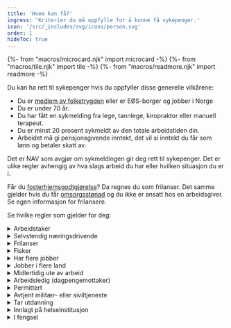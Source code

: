 ```yaml
---
title: 'Hvem kan få?'
ingress: 'Kriterier du må oppfylle for å kunne få sykepenger.'
icon: '/src/_includes/svg/icons/person.svg'
order: 1
hideToc: true
---
```

{%- from "macros/microcard.njk" import microcard -%}
{%- from "macros/tile.njk" import tile -%}
{%- from "macros/readmore.njk" import readmore -%}

Du kan ha rett til sykepenger hvis du oppfyller disse generelle vilkårene:

* Du er [medlem av folketrygden](#) eller er EØS-borger og jobber i Norge
* Du er under 70 år.
* Du har fått en sykmelding fra lege, tannlege, kiropraktor eller manuell terapeut.
* Du er minst 20 prosent sykmeldt av den totale arbeidstiden din. 
* Arbeidet må gi pensjonsgivende inntekt, det vil si inntekt du får som lønn og betaler skatt av.

Det er NAV som avgjør om sykmeldingen gir deg rett til sykepenger. Det er ulike regler avhengig av hva slags arbeid du har eller hvilken situasjon du er i.

Får du [fosterhjemsgodtgjørelse](#)? Da regnes du som frilanser. Det samme gjelder hvis du får [omsorgsstønad](#) og du ikke er ansatt hos en arbeidsgiver. Se egen informasjon for frilansere.

Se hvilke regler som gjelder for deg:

<div class="accordion">
  <details>
    <summary>Arbeidstaker</summary>
    {% prose %}
Du må ha jobbet i minst fire uker rett før du ble sykmeldt. For å få sykepenger fra NAV, må inntekten din per år, det vil si gjennomsnittsinntekten de siste tre månedene før du ble syk omgjort til årsinntekt være minst 59 310 kroner. Det tilsvarer femti prosent av grunnbeløpet i folketrygden (1/2 G). 

Det samme gjelder hvis du kombinerer arbeid med uføretrygd.

#### Hvis du er kronisk syk eller gravid

Har du en langvarig eller kronisk sykdom som kan føre til hyppige sykefravær? Eller er du sykmeldt på grunn av årsaker som henger sammen med graviditeten?

Vanligvis utbetaler arbeidsgiveren din sykepengene for de første 16 dagene du er syk. Dette kalles arbeidsgiverperioden.

Hvis du har hyppige og/eller uforutsigbare sykefravær, kan du eller arbeidsgiveren din søke om at NAV dekker sykepengene arbeidsgiveren har utbetalt i arbeidsgiverperioden.

{{ tile({ 
  title: 'Kronisk syk eller gravid arbeidstaker', 
  mark: 'bg-green-300', 
  kicker: ['Tiltak'] 
}) }}

#### Hvis du er arbeidstaker på skip

Sykepenger for arbeidstakere på skip beregnes i hovedsak på samme måte som for arbeidstakere, men det er i tillegg noen særskilte regler for deg som jobber på skip i utenriksfart som er registrert i Norsk internasjonalt skipsregister (NIS).

* Du kan få sykepenger fra den dagen arbeidsgiveren din har fått beskjed om at du er syk, derfor må du gi beskjed til arbeidsgiveren din så snart som mulig. Du leverer enten [egenmelding](#) eller sykmelding. Hvis du er syk ut over egenmeldingsdagene, må du kontakte lege.
* Du kan få sykepenger hvis du er arbeidsufør som arbeidstaker på skip, selv om du er frisk nok til å jobbe i et annet yrke.
* Du har rett til sykepenger selv om du har vært i arbeid i mindre enn fire uker.
* Det har betydning for sykepengene hvilket flagg skipet seiler under når du blir sykmeldt. Les mer om sykepenger innenfor og utenfor EØS-området.
* Hvis du er ansatt på turistskip innen hotell- og restaurantvirksomhet, er du ikke medlem i folketrygden, og har dermed ikke rett til sykepenger.

#### Tilkallingsvikar

Du kan ha rett til sykepenger, men det avhenger blant annet på hvor mye og ofte du har jobbet før du ble sykmeldt.

Hvis du er tilkallingsvikar, er det viktig å avgjøre om

* du oppfyller kravet til opptjeningstid hvis du bare har jobbet noen vakter av og på i en periode.
* du kan sies å tape pensjonsgivende inntekt hvis du ikke har avtalt noen vakter med arbeidsgiveren din framover.

#### Hvis du er mellom 67 og 70 år

Du kan få sykepenger fra NAV i opptil 60 dager hvis gjennomsnittet av inntekten din de siste 3 månedene før du ble syk omgjort til årsinntekt overstiger 237 240 kroner (2 ganger grunnbeløpet i folketrygden). Dette gjelder hvis du er mellom 67 og 70 år, uavhengig av om du har tatt ut alderspensjon.

60-dagersregelen gjelder fra og med dagen etter du fylte 67 år og til og med dagen før du fyller 70 år. Hvis du har fylt 70 år, har du ikke rett til sykepenger.

#### Friskmelding til arbeidsformidling

Hvis alle muligheter for å komme tilbake til arbeidsplassen din er forsøkt, kan du få [sykepenger i inntil 12](#) uker mens du søker ny jobb.

{{ tile({ title: 'Friskmelding til arbeidsformidling', mark: 'bg-limegreen-400', kicker: ['Når du er syk'] }) }}

#### Dette gjør du når du blir syk

Du kan få sykepenger fra den dagen arbeidsgiveren din har fått beskjed om at du er syk, derfor må du gi beskjed til arbeidsgiveren din så snart som mulig. Du leverer enten egenmelding eller sykmelding.

Hvis du er syk lenger enn egenmeldingsdagene, må du kontakte lege.
    {% endprose %}
  </details>

  <details>
    <summary>Selvstendig næringsdrivende</summary>
    {% prose %}
Du har rett til sykepenger fra dag 17 av sykefraværet ditt, og du må ha jobbet i minst fire uker rett før du ble sykmeldt. 

Gjennomsnittet av årsinntekten din fastsatt for de 3 siste årene må være minst 59 310 kroner. Det tilsvarer femti prosent av grunnbeløpet i folketrygden (1/2 G).

Det samme gjelder hvis du kombinerer arbeid med uføretrygd.

#### Jordbruker eller reindriftsutøver

##### Hvem regnes som jordbruker?

Du regnes som jordbruker hvis skatteoppgjøret for det siste året viste at du hadde en nærings­inntekt fra jord‑ eller skogbruk på minst 8 000 kroner, og at det utgjorde minst 20 prosent av den samlede nettoinntekten din. Du regnes også som jordbruker hvis du kan dokumentere at du vil ha tilsvarende inntekt framover.

##### Hvem regnes som reindriftsutøver?

Du regnes som reindriftsutøver når du ifølge [lov om reindrift (Lovdata.no)](#) har rett til å utøve reindrift. For å dokumentere at du er omfattet av den kollektive forsikringen må reindriftsagronomen i beiteområdet ditt attesterer at du er registrert reindriftsutøver.

#### Hvis du er mellom 67 og 70 år

Du kan få sykepenger fra NAV i opptil 60 dager hvis gjennomsnittet av inntekten din de siste 3 månedene før du ble syk omgjort til årsinntekt overstiger 237 240 kroner (2 ganger grunnbeløpet i folketrygden). Dette gjelder hvis du er mellom 67 og 70 år, uavhengig av om du har tatt ut alderspensjon.

60-dagersregelen gjelder fra og med dagen etter du fylte 67 år og til og med dagen før du fyller 70 år. Hvis du har fylt 70 år, har du ikke rett til sykepenger.

#### Dette må du gjøre når du blir syk

De første 16 dagene telles fra du oppsøker lege eller NAV får melding om at du ikke kan jobbe. [Ta kontakt med oss](#).

Hvis du har tegnet forsikring, kan du få sykepenger de første 16 kalenderdagene, men da må du levere en sykmelding.

{{ tile({ title: 'Forsikring for jordbrukere og reindriftsutøvere', mark: 'bg-green-400', kicker: ['Forsikring'] }) }}
    {% endprose %}
  </details>

  <details>
    <summary>Frilanser</summary>
    {% prose %}
Du har rett til sykepenger fra dag 17 av sykefraværet ditt.

Inntekten din må være minst 59 310 kroner. Det tilsvarer femti prosent av grunnbeløpet i folketrygden (1/2 G).

Det samme gjelder hvis du kombinerer arbeid med uføretrygd.

#### Hvis du er mellom 67 og 70 år

Du kan få sykepenger fra NAV i opptil 60 dager hvis gjennomsnittet av inntekten din de siste 3 månedene før du ble syk omgjort til årsinntekt overstiger 237 240 kroner (2 ganger grunnbeløpet i folketrygden). Dette gjelder hvis du er mellom 67 og 70 år, uavhengig av om du har tatt ut alderspensjon.

60-dagersregelen gjelder fra og med dagen etter du fylte 67 år og til og med dagen før du fyller 70 år. Hvis du har fylt 70 år, har du ikke rett til sykepenger.

#### Dette må du gjøre når du blir syk

De første 16 dagene telles fra du oppsøker lege eller NAV får melding om at du ikke kan jobbe. [Ta kontakt med oss](#).

Hvis du har tegnet forsikring, kan du få sykepenger de første 16 kalenderdagene, men da må du levere en sykmelding.

{{ tile({ title: 'Forsikring for frilansere', mark: 'bg-green-400', kicker: ['Forsikring'] }) }}
    {% endprose %}
  </details>


  <details>
    <summary>Fisker</summary>
    {% prose %}
Sykepenger til deg som fisker beregnes  på samme måte som for arbeidstakere og/eller selvstendig  næringsdrivende, men det er noen særskilte regler for deg som er fisker på blad B i fiskermanntallet:

* Du har rett til sykepenger selv om du har vært i arbeid i mindre enn fire uker.
* Du har rett til sykepenger med full lønn opp til 6G fra første sykefraværsdag.

#### På lott eller hyre

Hvis du mottar lott, regnes du som selvstendig næringsdrivende, og du må sende inntektsskjema for selvstendig næringsdrivende til NAV.

Hvis du har hyre, regnes du som arbeidstaker.

#### Hvis du er mellom 67 og 70 år

Du kan få sykepenger fra NAV i opptil 60 dager hvis gjennomsnittet av inntekten din de siste 3 månedene før du ble syk omgjort til årsinntekt overstiger 237 240 kroner (2 ganger grunnbeløpet i folketrygden). Dette gjelder hvis du er mellom 67 og 70 år, uavhengig av om du har tatt ut alderspensjon.

60-dagersregelen gjelder fra og med dagen etter du fylte 67 år og til og med dagen før du fyller 70 år. Hvis du har fylt 70 år, har du ikke rett til sykepenger.
    {% endprose %}
  </details>
  


  <details>
    <summary>Har flere jobber</summary>
    {% prose %}
Hvis du er sykmeldt fra flere jobber, må du informere legen din om dette, slik at du får en sykmelding for hver jobb. Sykepengene blir beregnet ut fra inntekten fra alle jobbene dine.

For å få sykepenger fra NAV, må gjennomsnittet av den samlede inntekten din fra alle arbeidsforhold de tre siste månedene tilsvare en årsinntekt på minst 59 310 kroner. Det tilsvarer femti prosent av grunnbeløpet i folketrygden (1/2 G). 

Hvis du får [fosterhjemsgodtgjørelse](#) eller [omsorgsstønad](#) i kombinasjon med annen inntekt, blir det regnet som flere jobber.

Hvis du har inntekt både som frilanser og som arbeidstaker, utbetales sykepengene etter reglene for arbeidstakere.

#### Hvis du er mellom 67 og 70 år

Du kan få sykepenger fra NAV i opptil 60 dager hvis gjennomsnittet av inntekten din de siste 3 månedene før du ble syk omgjort til årsinntekt overstiger 237 240 kroner (2 ganger grunnbeløpet i folketrygden). Dette gjelder hvis du er mellom 67 og 70 år, uavhengig av om du har tatt ut alderspensjon.

60-dagersregelen gjelder fra og med dagen etter du fylte 67 år og til og med dagen før du fyller 70 år. Hvis du har fylt 70 år, har du ikke rett til sykepenger.
    {% endprose %}
  </details>

  <details>
    <summary>Jobber i flere land</summary>
    {% prose %}
Hvis du jobber i flere land, må NAV vurdere om du har rett til sykepenger etter norsk lov eller om du omfattes av andre lands lover. Denne vurderingen gjøres ut fra blant annet hvilket land du bor i, hva slags arbeid du utfører i hvilket land og i hvilket land arbeidsgiverne dine er registrert.

Noen ganger må vi kontakte andre lands trygdemyndigheter for å avklare dette. Du kan kun være omfattet av ett lands lover på det tidspunktet du ble syk.
    {% endprose %}
  </details>

  <details>
    <summary>Midlertidig ute av arbeid</summary>
    {% prose %}
Hadde du vært ute av inntektsgivende arbeid i mindre enn en måned da du ble syk? Du kan ha rett til sykepenger fra NAV hvis du oppfyller ett av disse kravene:

* Du er fremdeles ute av inntektsgivende arbeid
* Du har jobbet i mindre enn fire uker
* Du kan dokumentere at du har et inntektstap som minst tilsvarer 118 620 (1G). Det vil si grunnbeløpet i folketrygden (1G).

Perioder med disse ytelsene fra NAV regnes ikke som å være midlertidig ute av arbeid:

* Sykepenger
* Pleie-, opplærings- og omsorgspenger
* Foreldre- og svangerskapspenger

Hvis du har ulønnet permisjon etter foreldrepengeperioden kan du ha rett til sykepenger hvis du er så syk at du ikke kan ta deg av barnet. For å ha rett til sykepenger må du ha en avtale om å begynne å jobbe igjen etter permisjonen.

#### Hvis du er mellom 67 og 70 år

Du kan få sykepenger fra NAV i opptil 60 dager hvis gjennomsnittet av inntekten din de siste 3 månedene før du ble syk omgjort til årsinntekt overstiger 237 240 kroner (2 ganger grunnbeløpet i folketrygden). Dette gjelder hvis du er mellom 67 og 70 år, uavhengig av om du har tatt ut alderspensjon.

60-dagersregelen gjelder fra og med dagen etter du fylte 67 år og til og med dagen før du fyller 70 år. Hvis du har fylt 70 år, har du ikke rett til sykepenger.

#### Dette må du gjøre når du blir syk

Du må ha sykmelding fra den første dagen du blir syk.
    {% endprose %}
  </details>

  <details>
    <summary>Arbeidsledig (dagpengemottaker)</summary>
    {% prose %}
Hvis du blir sykmeldt mens du er arbeidsledig og mottar dagpenger, har du rett til sykepenger fra den første dagen du er sykmeldt. Du må ha mottatt dagpenger eller jobbet i minst fire uker til sammen for å ha rett til sykepenger.

#### Hvis du er 100 prosent sykmeldt

Hvis du blir sykmeldt mens du er arbeidsledig og mottar dagpenger, kan du ha rett til sykepenger fra den første dagen du er sykmeldt.

Når du er 100 prosent sykmeldt, får du ikke dagpenger. I stedet kan du få sykepenger, det samme beløpet som du har fått i dagpenger. Du må ha sykmelding fra legen fra første dag.

Er du bare delvis arbeidsledig? Be legen om å få to sykmeldinger – én som arbeidstaker og én som arbeidsledig. Vi trenger de to ulike søknadene for å beregne sykepengene dine riktig. Arbeidsgiveren din må sende oss inntektsmelding hvis du er sykmeldt lenger enn arbeidsgiverperioden.

Dette må du gjøre:

1. Du sender sykmeldingen til oss fra Ditt sykefravær på nav.no.
2. Den siste dagen i sykmeldingsperioden får du en SMS om at du kan fylle ut søknaden om sykepenger.
3. Send meldekort til og med den perioden du ble sykmeldt. Kryss «ja» på spørsmål 3 om sykdom, og kryss deretter av hvilke dager i perioden du har vært syk.
4. Når du blir friskmeldt, registrerer du deg som arbeidssøker og søker om dagpenger på nytt. Du får tidligst dagpenger fra når du har registrert deg og levert søknad. Hvis du får problemer med registreringen, kan du bruke [Skriv til oss](#).

[Her søker du om dagpenger](#)

#### Hvis du er delvis sykmeldt

Hvis du blir sykmeldt mens du er arbeidsledig og mottar dagpenger, kan du ha rett til sykepenger fra den første dagen du er sykmeldt.

For å få en kombinasjon av sykepenger og dagpenger, kan du ikke være mer enn 50 prosent sykmeldt.

Sykepengene beregnes ut fra hva du får i dagpenger. Hvis du er for eksempel sykmeldt 80 prosent, vil du få utbetalt 80 prosent av dagpengegrunnlaget.

Er du bare delvis arbeidsledig? Be legen om å få to sykmeldinger hvis du er sykmeldt både fra jobben din og fra å være arbeidssøker. De to sykmeldingene fører til hver sin søknad om sykepenger – én som sykmeldt som arbeidstaker og én som arbeidsledig. Vi trenger de to ulike søknadene for å beregne sykepengene dine riktig. Arbeidsgiveren din må sende oss inntektsmelding hvis du er sykmeldt lenger enn arbeidsgiverperioden.

Dette må du gjøre:

1. Du sender sykmeldingen til oss fra [Ditt sykefravær](#) på nav.no.
2. Send beskjed til oss om at du har blitt syk, slik at vi kan samordne dagpengene med sykepengene. Pass på å få med fra-dato og til-dato for sykmeldingen. [Send beskjed til NAV](#).
3. Den siste dagen i sykmeldingsperioden får du en SMS om at du kan fylle ut søknaden om sykepenger.
4. Send meldekort. Hvis du er sykmeldt 51 prosent eller mer, skal du krysse «ja» på spørsmål 3 om sykdom. Hvis du er 50 prosent sykmeldt eller mindre, skal du sende meldekort som vanlig mens du er sykmeldt. Kryss da «nei» på spørsmål 3 om sykdom.

Hvorfor skal du krysse «nei» på at du er syk i meldekortet når du er 50 prosent sykmeldt eller mindre?

Vi er enige i at det høres rart ut! Du blir trukket i dagpenger hvis du fører dager med sykdom på meldekortet. For å få de dagpengene du skal ha, må du derfor krysse «nei» på spørsmålet om at du er syk. Selv om du krysser «nei» forstår vi at du er sykmeldt ut fra sykmeldingen du har sendt oss.

#### Syk etter at du kom tilbake i jobb

NAV betaler sykepengene dine fra første dag hvis det har gått mindre enn 4 uker fra du begynte å jobbe igjen og til du ble syk. Hvis du blir syk senere enn 4 uker etter at du begynte å jobbe igjen, betaler arbeidsgiveren din de første 16 dagene av sykefraværet.

Dette må du gjøre:

1. Du sender sykmeldingen til oss fra [Ditt sykefravær](#) på nav.no.
2. Den siste dagen i sykmeldingsperioden får du en SMS om at du kan fylle ut søknaden om sykepenger.
3. Arbeidsgiveren din må sende en inntektsmelding som brukes til å beregne sykepengene dine.  

    {% endprose %}
  </details>

  <details>
    <summary>Permittert</summary>
    {% prose %}
Hvis du blir sykmeldt mens du er permittert og mottar dagpenger, har du rett til sykepenger fra den første dagen du er sykmeldt. Du må ha mottatt dagpenger eller jobbet i minst fire uker for å ha rett til sykepenger.

#### Hvis du er 100 prosent sykmeldt

Når du er 100 prosent sykmeldt, får du ikke dagpenger. I stedet kan du få sykepenger, det samme beløpet som du har fått i dagpenger. Du må ha sykmelding fra legen fra første dag.

Er du bare delvis permittert? Be legen om å få to sykmeldinger hvis du er sykmeldt både fra jobben din og fra å være arbeidssøker – én som sykmeldt fra jobben din og én som permittert. Vi trenger de to ulike søknadene for å beregne sykepengene dine riktig. Arbeidsgiveren din må sende oss inntektsmelding hvis du er sykmeldt fra den delen du skulle ha vært på jobb.

Dette må du gjøre:

1. Du sender sykmeldingen til oss fra [Ditt sykefravær](#) på nav.no.
2. Den siste dagen i sykmeldingsperioden får du en SMS om at du kan fylle ut søknaden om sykepenger.
3. Send meldekort til og med den perioden du ble sykmeldt. Kryss «ja» på spørsmål 3 om sykdom, og kryss deretter av hvilke dager i perioden du har vært syk.

#### Hvis du er delvis sykmeldt

For å få en kombinasjon av sykepenger og dagpenger, kan du ikke være mer enn 50 prosent sykmeldt.

Sykepengene beregnes ut fra hva du får i dagpenger. Hvis du er for eksempel sykmeldt 80 prosent, vil du få utbetalt 80 prosent av dagpengegrunnlaget.

Er du bare delvis permittert? Be legen om å få to sykmeldinger hvis du er sykmeldt både fra jobben din og fra å være arbeidssøker. De to sykmeldingene fører til hver sin søknad om sykepenger – én som sykmeldt som arbeidstaker og én som permittert. Vi trenger de to ulike søknadene for å beregne sykepengene dine riktig. Arbeidsgiveren din må sende oss inntektsmelding hvis du er sykmeldt fra den delen du skulle ha vært på jobb.

Dette må du gjøre:

1. Du sender sykmeldingen til oss fra [Ditt sykefravær](#) på nav.no.
2. Send beskjed til oss om at du har blitt syk, slik at vi kan samordne dagpengene med sykepengene. Pass på å få med fra-dato og til-dato for sykmeldingen. [Send beskjed til NAV](#).
3. Den siste dagen i sykmeldingsperioden får du en SMS om at du kan fylle ut søknaden om sykepenger.
4. Send meldekort. Hvis du er sykmeldt 51 prosent eller mer skal du krysse «ja» på spørsmål 3 om sykdom. Hvis du er 50 prosent sykmeldt eller mindre skal du sende meldekort som vanlig mens du er sykmeldt. Kryss da «nei» på spørsmål 3 om sykdom.

Hvorfor skal du krysse «nei» på at du er syk i meldekortet når du er 50 prosent sykmeldt eller mindre? 

Vi er enige i at det høres rart ut! Du blir trukket i dagpenger hvis du fører dager med sykdom på meldekortet. For å få de dagpengene du skal ha, må du derfor krysse «nei» på spørsmålet om at du er syk. Selv om du krysser «nei» forstår vi at du er sykmeldt ut fra sykmeldingen du har sendt oss.

#### Syk etter at du kom tilbake i jobb

NAV betaler sykepengene dine fra første dag hvis det har gått mindre enn 4 uker fra du begynte å jobbe igjen og til du ble syk. Hvis du blir syk senere enn 4 uker etter at du begynte å jobbe igjen, betaler arbeidsgiveren din de første 16 dagene av sykefraværet.

Dette må du gjøre:

1. Du sender sykmeldingen til oss fra Ditt sykefravær på nav.no.
2. Den siste dagen i sykmeldingsperioden får du en SMS om at du kan fylle ut søknaden om sykepenger.
3. Arbeidsgiveren din må sende en inntektsmelding som brukes til å beregne sykepengene dine.
    {% endprose %}
  </details>

  <details>
    <summary>Avtjent militær- eller siviltjeneste</summary>
    {% prose %}
Hvis du har avtjent militær- eller siviltjeneste, har du rett til sykepenger fra den første dagen du begynner å jobbe.

* Du har rett til sykepenger selv om du har vært i tjenesten i mindre enn fire uker.
* Det er ikke noe krav til minsteinntekt for å få sykepenger.
* Du får sykepenger hvis du ikke kan jobbe fordi du er syk eller ble skadet mens du avtjener verneplikt.
* Du får sykepenger fra og med dagen etter du har avsluttet verneplikten (dimittert).

Ordningen omfatter også

* de som har utført verneplikt i Heimevernet
* de som har utført verneplikt i militære skoler
* de som har utført verneplikt i reservepolitiet
* de som er fritatt for militærtjeneste og er overført til sivilt arbeid

#### Dette må du gjøre når du blir syk

Du kan få sykepenger fra den dagen arbeidsgiveren din har fått beskjed om at du er syk, derfor må du gi beskjed til arbeidsgiveren din så snart som mulig. Du leverer enten egenmelding eller sykmelding.

Hvis du er syk lenger enn egenmeldingsdagene, må du kontakte lege.
    {% endprose %}
  </details>

  <details>
    <summary>Tar utdanning</summary>
    {% prose %}
I utgangspunktet får du ikke sykepenger mens du tar utdanning. Hvis du klarer å studere på heltid, går NAV ut fra at du også kan arbeide, men vi vil vurdere dette individuelt ut fra situasjonen din når du ble sykmeldt.

Er du sykmeldt fra en deltidsjobb, men klarer likevel å fortsette studiene? Da kan du få sykepenger basert på inntekten din hvis du har kombinert jobb og studier over et visst tidsrom.
    {% endprose %}
  </details>

  <details>
    <summary>Innlagt på helseinstitusjon</summary>
    {% prose %}
Når du er innlagt på sykehus eller andre helseinstitusjoner, kan du få sykepenger.

Du får sykepenger for måneden du er innlagt og de tre påfølgende månedene. Deretter blir sykepengene redusert med 50 prosent, men skal likevel ikke være lavere enn et sykepengegrunnlag på 50 prosent av grunnbeløpet.

Hvis du fortsatt har faste og nødvendige utgifter til bolig eller forsørgingsansvar, kan du likevel få utbetalt sykepengene uten reduksjon.
    {% endprose %}
  </details>

  <details>
    <summary>I fengsel</summary>
    {% prose %}
Du har ikke rett til sykepenger når du sitter i varetekt, soner straff eller har en særreaksjon i en av kriminalomsorgens anstalter eller tilsvarende anstalt i utlandet.

Du kan ha rett til sykepenger hvis du jobber for en arbeidsgiver utenfor fengselet mens du soner straff.
    {% endprose %}
  </details>
</div>
